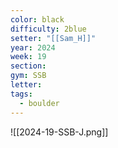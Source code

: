 ```yaml
---
color: black
difficulty: 2blue
setter: "[[Sam_H]]"
year: 2024
week: 19
section: 
gym: SSB
letter: 
tags:
  - boulder
---
```

![[2024-19-SSB-J.png]]
